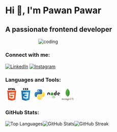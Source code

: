 <!-- Heading -->
# Hi 👋, I'm Pawan Pawar
## A passionate frontend developer

<!-- Profile Picture -->
<img align="right" alt="coding" width="400" src="https://user-images.githubusercontent.com/55389276/140866485-8fb1c876-9a8f-4d6a-98dc-08c4981eaf70.gif">

<!-- Social Icons -->
<p align="left">
  <a href="https://twitter.com/" target="blank"><img src="https://img.shields.io/twitter/follow/?logo=twitter&style=for-the-badge" alt="" /></a>
</p>

<!-- Connect with me -->
### Connect with me:
<p align="left">
  <a href="https://www.linkedin.com/in/pawan-pawar-aaa19a244?utm_source=share&utm_campaign=share_via&utm_content=profile&utm_medium=android_app" target="_blank"><img align="center" src="https://raw.githubusercontent.com/rahuldkjain/github-profile-readme-generator/master/src/images/icons/Social/linked-in-alt.svg" alt="LinkedIn" height="30" width="40" /></a>
  <a href="https://www.instagram.com/pawan_pawar_1?igsh=OWwybnBkZ3QxYnZu" target="_blank"><img align="center" src="https://raw.githubusercontent.com/rahuldkjain/github-profile-readme-generator/master/src/images/icons/Social/instagram.svg" alt="Instagram" height="30" width="40" /></a>
</p>

<!-- Languages and Tools -->
### Languages and Tools:
<p align="left">
  <img src="https://raw.githubusercontent.com/devicons/devicon/master/icons/html5/html5-original-wordmark.svg" alt="HTML5" width="40" height="40"/>
  <img src="https://raw.githubusercontent.com/devicons/devicon/master/icons/css3/css3-original-wordmark.svg" alt="CSS3" width="40" height="40"/>
  <img src="https://raw.githubusercontent.com/devicons/devicon/master/icons/python/python-original.svg" alt="Python" width="40" height="40"/>
  <img src="https://raw.githubusercontent.com/devicons/devicon/master/icons/nodejs/nodejs-original-wordmark.svg" alt="Node.js" width="40" height="40"/>
  <img src="https://raw.githubusercontent.com/devicons/devicon/master/icons/mongodb/mongodb-original-wordmark.svg" alt="MongoDB" width="40" height="40"/>
  <!-- Add more icons here -->
</p>

<!-- GitHub Stats -->
### GitHub Stats:
<p align="left">
  <img align="left" src="https://github-readme-stats.vercel.app/api/top-langs?username=pawanpawar03&show_icons=true&locale=en&layout=compact" alt="Top Languages" />
</p>

<p align="left">
  <img align="left" src="https://github-readme-stats.vercel.app/api?username=pawanpawar03&show_icons=true&locale=en" alt="GitHub Stats" />
</p>

<p align="left">
  <img align="left" src="https://github-readme-streak-stats.herokuapp.com/?user=pawanpawar03&" alt="GitHub Streak" />
</p>
